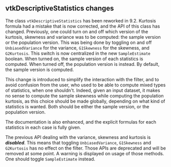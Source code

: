 ## vtkDescriptiveStatistics changes

The class `vtkDescriptiveStatistics` has been reworked in 9.2. Kurtosis formula had a mistake that
is now corrected, and the API of this class has changed. Previously, one could turn on and off which
version of the kurtosis, skewness and variance was to be computed: the sample version or the population
version.
This was being done by toggling on and off `UnbiasedVariance` for the variance, `G1Skewness` for the
skewness, and `G2Kurtosis`. This switch is now centralized in the new `SampleEstimate` boolean.
When turned on, the sample version of each statistics is computed. When turned off, the population
version is instead. By default, the sample version is computed.

This change is introduced to simplify the interaction with the filter, and to avoid confusion from
the user, who used to be able to compute mixed types of statistics, when one shouldn't. Indeed, given an input
dataset, it makes no sense to compute the sample skewness while computing the population kurtosis,
as this choice should be made globally, depending on what kind of statistics is wanted. Both should
be either the sample version, or the population version.

The documentation is also enhanced, and the explicit formulas for each statistics in each case is
fully given.

The previous API dealing with the variance, skewness and kurtosis is ***disabled***. This means that
toggling `UnbiasedVariance`, `G1Skewness` and `G2Kurtosis` has no effect on the filter. Those APIs
are deprecated and will be removed at some point. A warning is displayed on usage of those methods.
One should toggle `SampleEstimate` instead.
